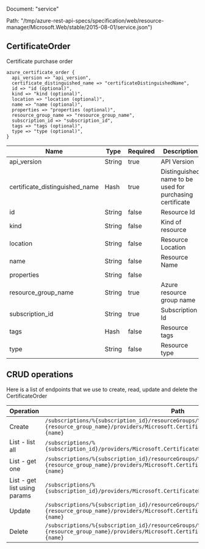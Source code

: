 Document: "service"


Path: "/tmp/azure-rest-api-specs/specification/web/resource-manager/Microsoft.Web/stable/2015-08-01/service.json")

## CertificateOrder

Certificate purchase order

```puppet
azure_certificate_order {
  api_version => "api_version",
  certificate_distinguished_name => "certificateDistinguishedName",
  id => "id (optional)",
  kind => "kind (optional)",
  location => "location (optional)",
  name => "name (optional)",
  properties => "properties (optional)",
  resource_group_name => "resource_group_name",
  subscription_id => "subscription_id",
  tags => "tags (optional)",
  type => "type (optional)",
}
```

| Name        | Type           | Required       | Description       |
| ------------- | ------------- | ------------- | ------------- |
|api_version | String | true | API Version |
|certificate_distinguished_name | Hash | true | Distinguished name to be used for purchasing certificate |
|id | String | false | Resource Id |
|kind | String | false | Kind of resource |
|location | String | false | Resource Location |
|name | String | false | Resource Name |
|properties | String | false |  |
|resource_group_name | String | true | Azure resource group name |
|subscription_id | String | true | Subscription Id |
|tags | Hash | false | Resource tags |
|type | String | false | Resource type |



## CRUD operations

Here is a list of endpoints that we use to create, read, update and delete the CertificateOrder

| Operation | Path | Verb | Description | OperationID |
| ------------- | ------------- | ------------- | ------------- | ------------- |
|Create|`/subscriptions/%{subscription_id}/resourceGroups/%{resource_group_name}/providers/Microsoft.CertificateRegistration/certificateOrders/%{name}`|Put||CertificateOrders_CreateOrUpdateCertificateOrder|
|List - list all|`/subscriptions/%{subscription_id}/providers/Microsoft.CertificateRegistration/certificateOrders`|Get||GlobalCertificateOrder_GetAllCertificateOrders|
|List - get one|`/subscriptions/%{subscription_id}/resourceGroups/%{resource_group_name}/providers/Microsoft.CertificateRegistration/certificateOrders/%{name}`|Get||CertificateOrders_GetCertificateOrder|
|List - get list using params|`/subscriptions/%{subscription_id}/providers/Microsoft.CertificateRegistration/certificateOrders`|Get||GlobalCertificateOrder_GetAllCertificateOrders|
|Update|`/subscriptions/%{subscription_id}/resourceGroups/%{resource_group_name}/providers/Microsoft.CertificateRegistration/certificateOrders/%{name}`|Put||CertificateOrders_CreateOrUpdateCertificateOrder|
|Delete|`/subscriptions/%{subscription_id}/resourceGroups/%{resource_group_name}/providers/Microsoft.CertificateRegistration/certificateOrders/%{name}`|Delete||CertificateOrders_DeleteCertificateOrder|
